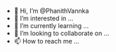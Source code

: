 - 👋 Hi, I’m @PhanithVannka
- 👀 I’m interested in ...
- 🌱 I’m currently learning ...
- 💞️ I’m looking to collaborate on ...
- 📫 How to reach me ...

<!---
PhanithVannka/PhanithVannka is a ✨ special ✨ repository because its `README.md` (this file) appears on your GitHub profile.
You can click the Preview link to take a look at your changes.
--->
